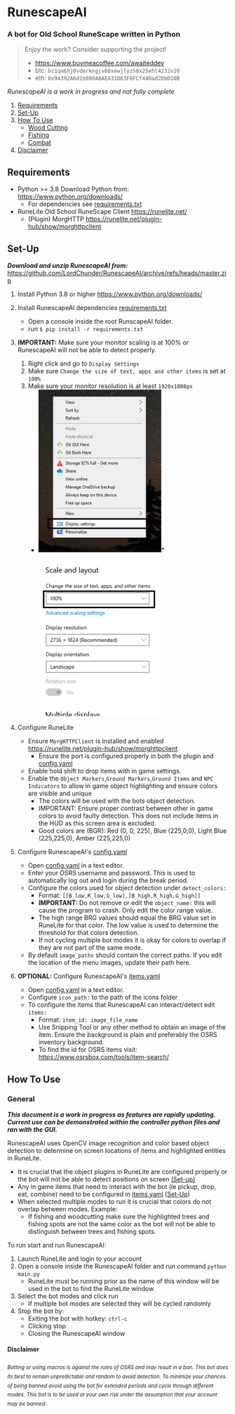 # RunescapeAI

### A bot for Old School RuneScape written in Python

> Enjoy the work? Consider supporting the project!
> * https://www.buymeacoffee.com/awaiteddev
> * btc: `bc1qm6hj0vdmrkngjv68xewjlyz58x25eht4232v20`
> * eth: `0x94392A6d1b080A8AE431863F0FCf440ad2DbD10B`

*RunescapeAI is a work in progress and not fully complete*

1. [Requirements](#Requirements)
2. [Set-Up](#Set-Up)
3. [How To Use](#General)
    * [Wood Cutting](#Wood-Cutting)
    * [Fishing](#Fishing)
    * [Combat](#Combat)
4. [Disclaimer](#Disclaimer)

## Requirements

+ Python >= 3.8
  Download Python from: https://www.python.org/downloads/
    * For dependencies see [requirements.txt](/requirements.txt)
+ RuneLite Old School RuneScape Client https://runelite.net/
    * (Plugin) MorgHTTP https://runelite.net/plugin-hub/show/morghttpclient

## Set-Up

***Download and unzip RunescapeAI from:***
https://github.com/LordChunder/RunescapeAI/archive/refs/heads/master.zip

1. Install Python 3.8 or higher https://www.python.org/downloads/
2. Install RunescapeAI dependencies [requirements.txt](/requirements.txt)
    * Open a console inside the root RunscapeAI folder.
    * run ```$ pip install -r requirements.txt```
3. **IMPORTANT:** Make sure your monitor scaling is at 100% or RunescapeAI will not be able to detect properly.
    1. Right click and go to `Display Settings`
    2. Make sure `Change the size of text, apps and other items` is set at `100%`
    3. Make sure your monitor resolution is at least `1920x1080px`
        * ![display_settings_help.png](docs/images/display_settings_help.png)* ![display_settings_selection.png](docs/images/display_settings_selection.png)

4. Configure RuneLite
    * Ensure `MorgHTTPClient` is
      installed and
      enabled https://runelite.net/plugin-hub/show/morghttpclient
        * Ensure the port is configured properly in both the plugin and [config.yaml](config.yaml)
    * Enable hold shift to drop items with in game settings.
    * Enable the `Object Markers`,`Ground Markers`,`Ground Items` and `NPC Indicators` to allow in game object
      highlighting and ensure colors are visible and
      unique
        * The colors will be used with the bots object detection.
        * IMPORTANT: Ensure proper contrast between other in game colors to avoid faulty detection. This does not
          include items in the HUD as this screen area is excluded.
        * Good colors are (BGR): Red (0, 0, 225), Blue (225,0,0), Light Blue (225,225,0), Amber (225,225,0)

5. Configure RunescapeAI's [config.yaml](/config.yaml)
    * Open [config.yaml](/config.yaml) in a text editor.
    * Enter your OSRS username and password. This is used to automatically log out and login during the break period.
    * Configure the colors used for object detection under ```detect_colors:```
        * Format: ```[[B_low,R_low,G_low],[B_high,R_high,G_high]]```
        * **IMPORTANT:** Do not remove or edit the ```object_name:``` this will cause the program to crash. Only edit
          the
          color range value.
        * The high range BRG values should equal the BRG value set in RuneLite for that color. The low value is used to
          determine the
          threshold for that colors detection.
        * If not cycling multiple bot modes it is okay for colors to overlap if they are not part of the same mode.
    * By default ```image_paths``` should contain the correct paths. If you edit the location of the menu images, update
      their path here.
6. **OPTIONAL:** Configure RunescapeAI's [items.yaml](/items.yaml)
    * Open [config.yaml](/config.yaml) in a text editor.
    * Configure ```icon_path:``` to the path of the icons folder
    * To configure the items that RunescapeAI can interact/detect edit ```items:```
        * Format: ```item_id: image_file_name```
        * Use Snipping Tool or any other method to obtain an image of the item. Ensure the background is plain and
          preferably the OSRS inventory background.
        * To find the id for OSRS items visit: https://www.osrsbox.com/tools/item-search/

## How To Use

### General

***This document is a work in progress as features are rapidly updating.
Current use can be demonstrated within the controller python files and ran with the GUI.***

RunescapeAI uses OpenCV image recognition and color based object detection to determine on screen locations of items and
highlighted entities in RuneLite.

* It is crucial that the object plugins in RuneLite are configured properly or the bot
  will not be able to detect positions on screen [(Set-up)](#Set-Up)
* Any in game items that need to interact with the bot (ie pickup, drop, eat, combine) need to be configured
  in [items.yaml](items.yaml) ([Set-Up](#set-up))
* When selected multiple modes to run it is crucial that colors do not overlap between modes. Example:
    * If fishing and woodcutting make sure the highlighted trees and fishing spots are not the same color as the bot
      will
      not be able to distinguish between trees and fishing spots.

To run start and run RunescapeAI:

1. Launch RuneLite and login to your account
2. Open a console inside the RunescapeAI folder and run command `python main.py`
    * RuneLite must be running prior as the name of this window will be used in the bot to find the RuneLite window
3. Select the bot modes and click run
    * If multiple bot modes are selected they will be cycled randomly
4. Stop the bot by:
    * Exiting the bot with hotkey: `ctrl-c`
    * Clicking stop
    * Closing the RunescapeAI window

#### Disclaimer

<sub>*Botting or using macros is against the rules of OSRS and may result in a ban.
This bot does its best to remain unpredictable and random to avoid detection. To minimize your chances of being banned
avoid using the bot for extended periods and cycle through different modes.
This bot is to be used at your own risk under the assumption that your account may be banned.*</sub>

